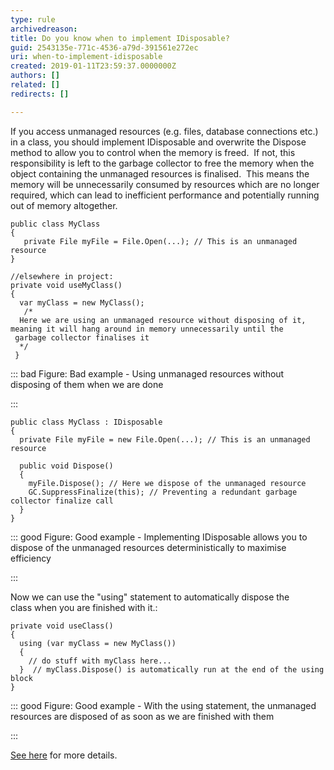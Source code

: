 ```yaml
---
type: rule
archivedreason: 
title: Do you know when to implement IDisposable?
guid: 2543135e-771c-4536-a79d-391561e272ec
uri: when-to-implement-idisposable
created: 2019-01-11T23:59:37.0000000Z
authors: []
related: []
redirects: []

---
```


If you access unmanaged resources (e.g. files, database connections etc.) in a class, you should implement IDisposable and overwrite the Dispose method to allow you to control when the memory is freed.  If not, this responsibility is left to the garbage collector to free the memory when the object containing the unmanaged resources is finalised.  This means the memory will be unnecessarily consumed by resources which are no longer required, which can lead to inefficient performance and potentially running out of memory altogether.

<!--endintro-->





```
public class MyClass
{
   private File myFile = File.Open(...); // This is an unmanaged resource
}

//elsewhere in project:
private void useMyClass()
{
  var myClass = new MyClass();
   /*
  Here we are using an unmanaged resource without disposing of it, meaning it will hang around in memory unnecessarily until the   garbage collector finalises it
  */
 }
```




::: bad
Figure: Bad example - Using unmanaged resources without disposing of them when we are done

:::





```
public class MyClass : IDisposable
{
  private File myFile = new File.Open(...); // This is an unmanaged resource

  public void Dispose()
  {
    myFile.Dispose(); // Here we dispose of the unmanaged resource
    GC.SuppressFinalize(this); // Preventing a redundant garbage collector finalize call
  }
}
```




::: good
Figure: Good example - Implementing IDisposable allows you to dispose of the unmanaged resources deterministically to maximise efficiency

:::



Now we can use the "using" statement to automatically dispose the class when you are finished with it.:



```
private void useClass()
{
  using (var myClass = new MyClass())
  {
    // do stuff with myClass here...
  }  // myClass.Dispose() is automatically run at the end of the using block
}
```




::: good
Figure: Good example - With the using statement, the unmanaged resources are disposed of as soon as we are finished with them

:::



[See here](https&#58;//msdn.microsoft.com/en-us/library/system.idisposable.dispose.aspx) for more details.
